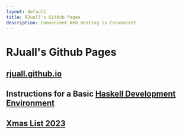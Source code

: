 ```yaml
---
layout: default
title: RJuall's GitHub Pages
description: Convenient Web Hosting is Convenient
---
```


# RJuall's Github Pages

## [rjuall.github.io](https://rjuall.github.io)

## Instructions for a Basic [Haskell Development Environment](https://rjuall.github.io/posts/haskell-dev-env.html)

## [Xmas List 2023](https://rjuall.github.io/posts/xmas-2023.html)
